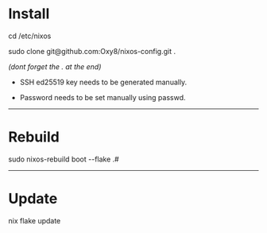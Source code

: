 # Install

cd /etc/nixos  

sudo clone git@<span></span>github.com:Oxy8/nixos-config.git .  

*(dont forget the . at the end)*  

* SSH ed25519 key needs to be generated manually.  

* Password needs to be set manually using passwd.  

---

# Rebuild

sudo nixos-rebuild boot --flake .#  

---

# Update

nix flake update  
